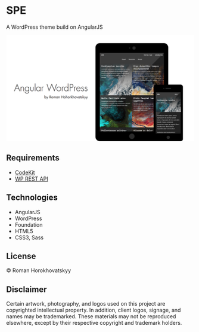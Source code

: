 # SPE

A WordPress theme build on AngularJS

![Angular WordPress Cover](cover.png)

## Requirements

- [CodeKit](https://incident57.com/codekit/)
- [WP REST API](http://wp-api.org/)

## Technologies

- AngularJS
- WordPress
- Foundation
- HTML5
- CSS3, Sass

## License

© Roman Horokhovatskyy

## Disclaimer

Certain artwork, photography, and logos used on this project are copyrighted intellectual property. In addition, client logos, signage, and names may be trademarked. These materials may not be reproduced elsewhere, except by their respective copyright and trademark holders.
